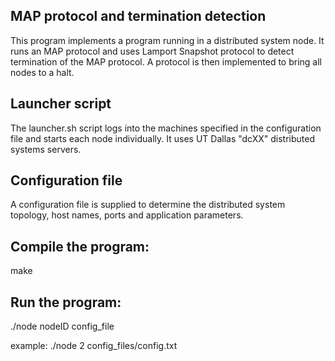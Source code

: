 
## MAP protocol and termination detection

This program implements a program running in a distributed system node. It runs an MAP protocol 
and uses Lamport Snapshot protocol to detect termination of the MAP protocol. A protocol is then 
implemented to bring all nodes to a halt.

## Launcher script

The launcher.sh script logs into the machines specified in the configuration file and starts each
node individually. It uses UT Dallas "dcXX" distributed systems servers.

## Configuration file

A configuration file is supplied to determine the distributed system topology, host names, ports 
and application parameters.

## Compile the program:

make

## Run the program:

./node nodeID config_file

example: ./node 2 config_files/config.txt
